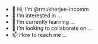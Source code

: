 - 👋 Hi, I’m @rmukherjee-incomm
- 👀 I’m interested in ...
- 🌱 I’m currently learning ...
- 💞️ I’m looking to collaborate on ...
- 📫 How to reach me ...

<!---
rmukherjee-incomm/rmukherjee-incomm is a ✨ special ✨ repository because its `README.md` (this file) appears on your GitHub profile.
You can click the Preview link to take a look at your changes.
--->
